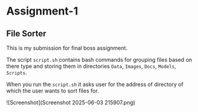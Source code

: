 # Assignment-1 
## File Sorter
This is my submission for final boss assignment.

The script `script.sh` contains bash commands for grouping files based on there type and storing them in directories `Data`, `Images`, `Docs`, `Models`, `Scripts`.

When you run the `script.sh` it asks user for the address of directory of which the user wants to sort files for.

![Screenshot](Screenshot 2025-06-03 215907.png)
